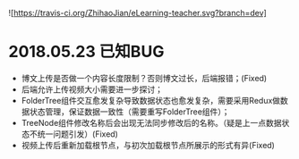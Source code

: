 ![https://travis-ci.org/ZhihaoJian/eLearning-teacher.svg?branch=dev]

# 2018.05.23 已知BUG

* 博文上传是否做一个内容长度限制？否则博文过长，后端报错；(Fixed)
* 后端允许上传视频大小需要进一步探讨；
* FolderTree组件交互愈发复杂导致数据状态也愈发复杂，需要采用Redux做数据状态管理，保证数据一致性（需要重写FolderTree组件）；
* TreeNode组件修改名称后会出现无法同步修改后的名称。（疑是上一点数据状态不统一问题引发）(Fixed)
* 视频上传后重新加载根节点，与初次加载根节点所展示的形式有异(Fixed)
